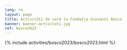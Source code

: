 ```yaml
---
lang: ro
layout: page
title: Activități de vară la Fundația Giovanni Bosco
banner: banner-activitati.jpg
ref: bosco2023
---
```


{% include activities/bosco2023/bosco2023.html %}
